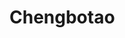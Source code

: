 <!--
 * @Description: 文件描述
 * @Author: Chengbotao
 * @Date: 2022-05-05 22:17:27
 * @LastEditors: Chengbotao
 * @LastEditTime: 2022-05-05 22:23:57
 * @FilePath: \vuepress-docs\docs\README.md
-->
# Chengbotao